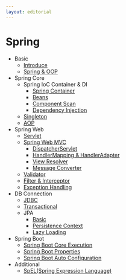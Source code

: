 ```yaml
---
layout: editorial
---
```


# Spring

* Basic
    * [Introduce](introduce.md)
    * [Spring & OOP](oop.md)
* Spring Core
    * Spring IoC Container & DI
        * [Spring Container](spring-container.md)
        * [Beans](beans.md)
        * [Component Scan](component-scan.md)
        * [Dependency Injection](dependency-injection.md)
    * [Singleton](singleton.md)
    * [AOP](aop.md)
* Spring Web
    * [Servlet](servlet.md)
    * [Spring Web MVC](spring-web-mvc.md)
        * [DispatcherServlet](dispatcher-servlet.md)
        * [HandlerMapping & HandlerAdapter](handler-mapping-adapter.md)
        * [View Resolver](view-resolver.md)
        * [Message Converter](message-converter.md)
    * [Validator](validator.md)
    * [Filter & Interceptor](filter-interceptor.md)
    * [Exception Handling](exception-handling.md)
* DB Connection
    * [JDBC](jdbc.md)
    * [Transactional](transactional.md)
    * JPA
        * [Basic](jpa-basic.md)
        * [Persistence Context](persistence-context.md)
        * [Lazy Loading](lazy-loading.md)
* Spring Boot
    * [Spring Boot Core Execution](spring-boot-core-execution.md)
    * [Spring Boot Properties](spring-boot-properties.md)
    * [Spring Boot Auto Configuration](spring-boot-auto-configuration.md)
* Additional
    * [SpEL(Spring Expression Language)](spel.md)